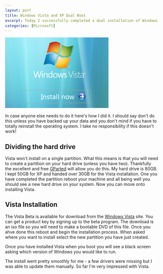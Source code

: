 ```yaml
--- 
layout: post
title: Windows Vista and XP Dual Boot
excerpt: Today I successfully completed a dual installation of Windows XP and Windows Vista Beta. I've now got a PC that will boot to either operating system. This is great for being able to test things on either platform with a variety of browsers.
categories: [Microsoft]
---
```

![image][1]

In case anyone else needs to do it here's how I did it. I should say don't do this unless you have backed up your data and you don't mind if you have to totally reinstall the operating system. I take no responsibility if this doesn't work!

## Dividing the hard drive

Vista won't install on a single partition. What this means is that you will need to create a partition on your hard drive (unless you have two). Thankfully the excellent and free [GParted][2] will allow you do this. My hard drive is 80GB. I kept 50GB for XP and handed over 30GB for the Vista installation. One you have completed the partition reboot your machine and all being well you should see a new hard drive on your system. Now you can move onto installing Vista.

## Vista Installation

The Vista Beta is available for download from the [Windows Vista][3] site. You can get a product key by signing up to the beta program. The download is an iso file so you will need to make a bootable DVD of this file. Once you ahve done this reboot and begin the installation process. When asked where you want to install select the new partition you have just created. 

Once you have installed Vista when you boot you will see a black screen asking which version of Windows you would like to run.

The install went pretty smoothly for me - a few drivers were missing but I was able to update them manually. So far I'm very impressed with Vista.

 [1]: /images/articles/installvista.jpg "Install Vista"
 [2]: http://gparted.sourceforge.net/
 [3]: http://www.microsoft.com/windowsvista/
